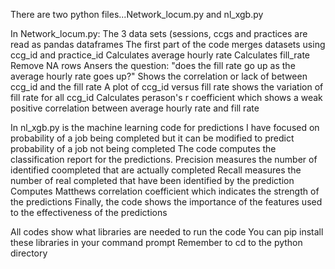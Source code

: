 There are two python files...Network_locum.py and nl_xgb.py

In Network_locum.py:
The 3 data sets (sessions, ccgs and practices are read as pandas dataframes
The first part of the code merges datasets using ccg_id and practice_id
Calculates average hourly rate
Calculates fill_rate
Remove NA rows
Ansers the question: "does the fill rate go up as the average hourly rate goes up?"
Shows the correlation or lack of between ccg_id and the fill rate
A plot of ccg_id versus fill rate shows the variation of fill rate for all ccg_id
Calculates perason's r coefficient which shows a weak positive correlation between average hourly rate and fill rate

In nl_xgb.py is the machine learning code for predictions
I have focused on probability of a job being completed but it can be modified to predict probability of a job not being completed
The code computes the classification report for the predictions. 
Precision measures the number of identified coompleted that are actually completed
Recall measures the number of real completed that have been identified by the prediction
Computes Matthews correlation coefficient which indicates the strength of the predictions
Finally, the code shows the importance of the features used to the effectiveness of the predictions

All codes show what libraries are needed to run the code
You can pip install these libraries in your command prompt 
Remember to cd to the python directory

